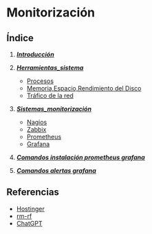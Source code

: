 # Monitorización

## Índice
1. ***[Introducción](introducción.md)***
2. ***[Herramientas_sistema](herramientas.md)***
    * [Procesos](procesos.md)
    * [Memoria,Espacio,Rendimiento del Disco](memoria.md)
    * [Tráfico de la red](trafico.md)
   
4. ***[Sistemas_monitorización](sistemas.md)***
    * [Nagios](nagios.md)
    * [Zabbix](zabixx.md)
    * [Prometheus](prometheus.md)
    * [Grafana](grafana.md)

5. ***[Comandos instalación prometheus grafana](Comandos_instalación_prometheus_grafana.pdf)***
6. ***[Comandos alertas grafana]()***

## Referencias

* [Hostinger](https://www.hostinger.es/tutoriales/)
* [rm-rf](https://rm-rf.es/el-comando-free/)
* [ChatGPT](https://chat.openai.com)
